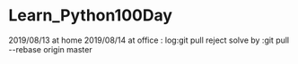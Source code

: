 # Learn_Python100Day
2019/08/13 at home
2019/08/14 at office :
                     log:git pull reject
                     solve by :git pull --rebase origin master
                     
